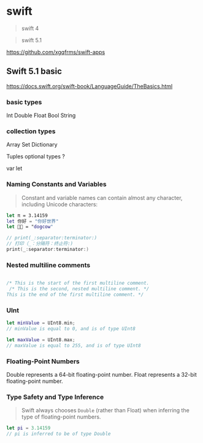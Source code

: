 # swift

> swift 4

> swift 5.1

https://github.com/xgqfrms/swift-apps


## Swift 5.1 basic

https://docs.swift.org/swift-book/LanguageGuide/TheBasics.html


### basic types

Int
Double
Float
Bool
String

### collection types

Array
Set
Dictionary


Tuples
optional types ?

var
let

### Naming Constants and Variables

> Constant and variable names can contain almost any character, including Unicode characters:

```swift
let π = 3.14159
let 你好 = "你好世界"
let 🐶🐮 = "dogcow"

// print(_:separator:terminator:)
// 打印（_：分隔符：终止符:)
print(_:separator:terminator:)

```

### Nested multiline comments

```swift

/* This is the start of the first multiline comment.
 /* This is the second, nested multiline comment. */
This is the end of the first multiline comment. */

```

### UInt

```swift
let minValue = UInt8.min;
// minValue is equal to 0, and is of type UInt8

let maxValue = UInt8.max;
// maxValue is equal to 255, and is of type UInt8

```

### Floating-Point Numbers

Double represents a 64-bit floating-point number.
Float represents a 32-bit floating-point number.

### Type Safety and Type Inference

> Swift always chooses `Double` (rather than Float) when inferring the type of floating-point numbers.


```swift
let pi = 3.14159
// pi is inferred to be of type Double

```


